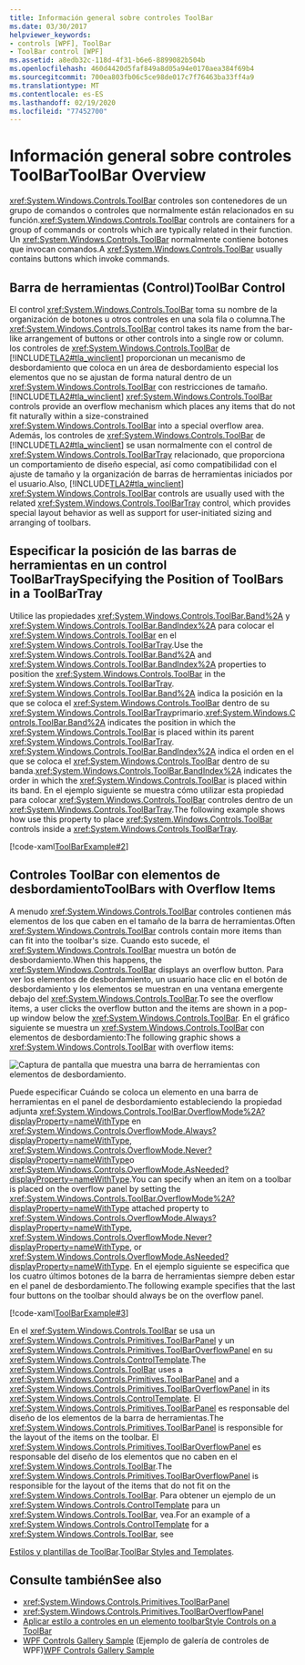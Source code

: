 ```yaml
---
title: Información general sobre controles ToolBar
ms.date: 03/30/2017
helpviewer_keywords:
- controls [WPF], ToolBar
- ToolBar control [WPF]
ms.assetid: a8edb32c-118d-4f31-b6e6-8899082b504b
ms.openlocfilehash: 460d4420d5faf849a8d05a94e0170aea384f69b4
ms.sourcegitcommit: 700ea803fb06c5ce98de017c7f76463ba33ff4a9
ms.translationtype: MT
ms.contentlocale: es-ES
ms.lasthandoff: 02/19/2020
ms.locfileid: "77452700"
---
```

# <a name="toolbar-overview"></a><span data-ttu-id="0b959-102">Información general sobre controles ToolBar</span><span class="sxs-lookup"><span data-stu-id="0b959-102">ToolBar Overview</span></span>
<span data-ttu-id="0b959-103"><xref:System.Windows.Controls.ToolBar> controles son contenedores de un grupo de comandos o controles que normalmente están relacionados en su función.</span><span class="sxs-lookup"><span data-stu-id="0b959-103"><xref:System.Windows.Controls.ToolBar> controls are containers for a group of commands or controls which are typically related in their function.</span></span> <span data-ttu-id="0b959-104">Un <xref:System.Windows.Controls.ToolBar> normalmente contiene botones que invocan comandos.</span><span class="sxs-lookup"><span data-stu-id="0b959-104">A <xref:System.Windows.Controls.ToolBar> usually contains buttons which invoke commands.</span></span>  

<a name="ToolBarControl"></a>   
## <a name="toolbar-control"></a><span data-ttu-id="0b959-105">Barra de herramientas (Control)</span><span class="sxs-lookup"><span data-stu-id="0b959-105">ToolBar Control</span></span>  
 <span data-ttu-id="0b959-106">El control <xref:System.Windows.Controls.ToolBar> toma su nombre de la organización de botones u otros controles en una sola fila o columna.</span><span class="sxs-lookup"><span data-stu-id="0b959-106">The <xref:System.Windows.Controls.ToolBar> control takes its name from the bar-like arrangement of buttons or other controls into a single row or column.</span></span> <span data-ttu-id="0b959-107">los controles de <xref:System.Windows.Controls.ToolBar> de [!INCLUDE[TLA2#tla_winclient](../../../../includes/tla2sharptla-winclient-md.md)] proporcionan un mecanismo de desbordamiento que coloca en un área de desbordamiento especial los elementos que no se ajustan de forma natural dentro de un <xref:System.Windows.Controls.ToolBar> con restricciones de tamaño.</span><span class="sxs-lookup"><span data-stu-id="0b959-107">[!INCLUDE[TLA2#tla_winclient](../../../../includes/tla2sharptla-winclient-md.md)] <xref:System.Windows.Controls.ToolBar> controls provide an overflow mechanism which places any items that do not fit naturally within a size-constrained <xref:System.Windows.Controls.ToolBar> into a special overflow area.</span></span> <span data-ttu-id="0b959-108">Además, los controles de <xref:System.Windows.Controls.ToolBar> de [!INCLUDE[TLA2#tla_winclient](../../../../includes/tla2sharptla-winclient-md.md)] se usan normalmente con el control de <xref:System.Windows.Controls.ToolBarTray> relacionado, que proporciona un comportamiento de diseño especial, así como compatibilidad con el ajuste de tamaño y la organización de barras de herramientas iniciados por el usuario.</span><span class="sxs-lookup"><span data-stu-id="0b959-108">Also, [!INCLUDE[TLA2#tla_winclient](../../../../includes/tla2sharptla-winclient-md.md)] <xref:System.Windows.Controls.ToolBar> controls are usually used with the related <xref:System.Windows.Controls.ToolBarTray> control, which provides special layout behavior as well as support for user-initiated sizing and arranging of toolbars.</span></span>  
  
<a name="Creating_ToolBars"></a>   
## <a name="specifying-the-position-of-toolbars-in-a-toolbartray"></a><span data-ttu-id="0b959-109">Especificar la posición de las barras de herramientas en un control ToolBarTray</span><span class="sxs-lookup"><span data-stu-id="0b959-109">Specifying the Position of ToolBars in a ToolBarTray</span></span>  
 <span data-ttu-id="0b959-110">Utilice las propiedades <xref:System.Windows.Controls.ToolBar.Band%2A> y <xref:System.Windows.Controls.ToolBar.BandIndex%2A> para colocar el <xref:System.Windows.Controls.ToolBar> en el <xref:System.Windows.Controls.ToolBarTray>.</span><span class="sxs-lookup"><span data-stu-id="0b959-110">Use the <xref:System.Windows.Controls.ToolBar.Band%2A> and <xref:System.Windows.Controls.ToolBar.BandIndex%2A> properties to position the <xref:System.Windows.Controls.ToolBar> in the <xref:System.Windows.Controls.ToolBarTray>.</span></span> <span data-ttu-id="0b959-111"><xref:System.Windows.Controls.ToolBar.Band%2A> indica la posición en la que se coloca el <xref:System.Windows.Controls.ToolBar> dentro de su <xref:System.Windows.Controls.ToolBarTray>primario.</span><span class="sxs-lookup"><span data-stu-id="0b959-111"><xref:System.Windows.Controls.ToolBar.Band%2A> indicates the position in which the <xref:System.Windows.Controls.ToolBar> is placed within its parent <xref:System.Windows.Controls.ToolBarTray>.</span></span> <span data-ttu-id="0b959-112"><xref:System.Windows.Controls.ToolBar.BandIndex%2A> indica el orden en el que se coloca el <xref:System.Windows.Controls.ToolBar> dentro de su banda.</span><span class="sxs-lookup"><span data-stu-id="0b959-112"><xref:System.Windows.Controls.ToolBar.BandIndex%2A> indicates the order in which the <xref:System.Windows.Controls.ToolBar> is placed within its band.</span></span> <span data-ttu-id="0b959-113">En el ejemplo siguiente se muestra cómo utilizar esta propiedad para colocar <xref:System.Windows.Controls.ToolBar> controles dentro de un <xref:System.Windows.Controls.ToolBarTray>.</span><span class="sxs-lookup"><span data-stu-id="0b959-113">The following example shows how use this property to place <xref:System.Windows.Controls.ToolBar> controls inside a <xref:System.Windows.Controls.ToolBarTray>.</span></span>  
  
 [!code-xaml[ToolBarExample#2](~/samples/snippets/csharp/VS_Snippets_Wpf/ToolBarExample/CS/Pane1.xaml#2)]  
  
<a name="ToolBars_with_Overflow_Items"></a>   
## <a name="toolbars-with-overflow-items"></a><span data-ttu-id="0b959-114">Controles ToolBar con elementos de desbordamiento</span><span class="sxs-lookup"><span data-stu-id="0b959-114">ToolBars with Overflow Items</span></span>  
 <span data-ttu-id="0b959-115">A menudo <xref:System.Windows.Controls.ToolBar> controles contienen más elementos de los que caben en el tamaño de la barra de herramientas.</span><span class="sxs-lookup"><span data-stu-id="0b959-115">Often <xref:System.Windows.Controls.ToolBar> controls contain more items than can fit into the toolbar's size.</span></span> <span data-ttu-id="0b959-116">Cuando esto sucede, el <xref:System.Windows.Controls.ToolBar> muestra un botón de desbordamiento.</span><span class="sxs-lookup"><span data-stu-id="0b959-116">When this happens, the <xref:System.Windows.Controls.ToolBar> displays an overflow button.</span></span> <span data-ttu-id="0b959-117">Para ver los elementos de desbordamiento, un usuario hace clic en el botón de desbordamiento y los elementos se muestran en una ventana emergente debajo del <xref:System.Windows.Controls.ToolBar>.</span><span class="sxs-lookup"><span data-stu-id="0b959-117">To see the overflow items, a user clicks the overflow button and the items are shown in a pop-up window below the <xref:System.Windows.Controls.ToolBar>.</span></span> <span data-ttu-id="0b959-118">En el gráfico siguiente se muestra un <xref:System.Windows.Controls.ToolBar> con elementos de desbordamiento:</span><span class="sxs-lookup"><span data-stu-id="0b959-118">The following graphic shows a <xref:System.Windows.Controls.ToolBar> with overflow items:</span></span>  
  
 ![Captura de pantalla que muestra una barra de herramientas con elementos de desbordamiento.](./media/toolbar-overview/toolbar-overflow-items.png)  
  
 <span data-ttu-id="0b959-120">Puede especificar Cuándo se coloca un elemento en una barra de herramientas en el panel de desbordamiento estableciendo la propiedad adjunta <xref:System.Windows.Controls.ToolBar.OverflowMode%2A?displayProperty=nameWithType> en <xref:System.Windows.Controls.OverflowMode.Always?displayProperty=nameWithType>, <xref:System.Windows.Controls.OverflowMode.Never?displayProperty=nameWithType>o <xref:System.Windows.Controls.OverflowMode.AsNeeded?displayProperty=nameWithType>.</span><span class="sxs-lookup"><span data-stu-id="0b959-120">You can specify when an item on a toolbar is placed on the overflow panel by setting the <xref:System.Windows.Controls.ToolBar.OverflowMode%2A?displayProperty=nameWithType> attached property to <xref:System.Windows.Controls.OverflowMode.Always?displayProperty=nameWithType>, <xref:System.Windows.Controls.OverflowMode.Never?displayProperty=nameWithType>, or <xref:System.Windows.Controls.OverflowMode.AsNeeded?displayProperty=nameWithType>.</span></span> <span data-ttu-id="0b959-121">En el ejemplo siguiente se especifica que los cuatro últimos botones de la barra de herramientas siempre deben estar en el panel de desbordamiento.</span><span class="sxs-lookup"><span data-stu-id="0b959-121">The following example specifies that the last four buttons on the toolbar should always be on the overflow panel.</span></span>  
  
 [!code-xaml[ToolBarExample#3](~/samples/snippets/csharp/VS_Snippets_Wpf/ToolBarExample/CS/Pane1.xaml#3)]  
  
 <span data-ttu-id="0b959-122">En el <xref:System.Windows.Controls.ToolBar> se usa un <xref:System.Windows.Controls.Primitives.ToolBarPanel> y un <xref:System.Windows.Controls.Primitives.ToolBarOverflowPanel> en su <xref:System.Windows.Controls.ControlTemplate>.</span><span class="sxs-lookup"><span data-stu-id="0b959-122">The <xref:System.Windows.Controls.ToolBar> uses a <xref:System.Windows.Controls.Primitives.ToolBarPanel> and a <xref:System.Windows.Controls.Primitives.ToolBarOverflowPanel> in its <xref:System.Windows.Controls.ControlTemplate>.</span></span>  <span data-ttu-id="0b959-123">El <xref:System.Windows.Controls.Primitives.ToolBarPanel> es responsable del diseño de los elementos de la barra de herramientas.</span><span class="sxs-lookup"><span data-stu-id="0b959-123">The <xref:System.Windows.Controls.Primitives.ToolBarPanel> is responsible for the layout of the items on the toolbar.</span></span>  <span data-ttu-id="0b959-124">El <xref:System.Windows.Controls.Primitives.ToolBarOverflowPanel> es responsable del diseño de los elementos que no caben en el <xref:System.Windows.Controls.ToolBar>.</span><span class="sxs-lookup"><span data-stu-id="0b959-124">The <xref:System.Windows.Controls.Primitives.ToolBarOverflowPanel> is responsible for the layout of the items that do not fit on the <xref:System.Windows.Controls.ToolBar>.</span></span> <span data-ttu-id="0b959-125">Para obtener un ejemplo de un <xref:System.Windows.Controls.ControlTemplate> para un <xref:System.Windows.Controls.ToolBar>, vea.</span><span class="sxs-lookup"><span data-stu-id="0b959-125">For an example of a <xref:System.Windows.Controls.ControlTemplate> for a <xref:System.Windows.Controls.ToolBar>, see</span></span>  
  
 <span data-ttu-id="0b959-126">[Estilos y plantillas de ToolBar](toolbar-styles-and-templates.md).</span><span class="sxs-lookup"><span data-stu-id="0b959-126">[ToolBar Styles and Templates](toolbar-styles-and-templates.md).</span></span>  
  
## <a name="see-also"></a><span data-ttu-id="0b959-127">Consulte también</span><span class="sxs-lookup"><span data-stu-id="0b959-127">See also</span></span>

- <xref:System.Windows.Controls.Primitives.ToolBarPanel>
- <xref:System.Windows.Controls.Primitives.ToolBarOverflowPanel>
- [<span data-ttu-id="0b959-128">Aplicar estilo a controles en un elemento toolbar</span><span class="sxs-lookup"><span data-stu-id="0b959-128">Style Controls on a ToolBar</span></span>](how-to-style-controls-on-a-toolbar.md)
- <span data-ttu-id="0b959-129">[WPF Controls Gallery Sample](https://github.com/Microsoft/WPF-Samples/tree/master/Getting%20Started/ControlsAndLayout) (Ejemplo de galería de controles de WPF)</span><span class="sxs-lookup"><span data-stu-id="0b959-129">[WPF Controls Gallery Sample](https://github.com/Microsoft/WPF-Samples/tree/master/Getting%20Started/ControlsAndLayout)</span></span>
